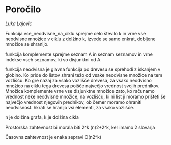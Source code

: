 # Poročilo

*Luka Lajovic*

Funkcija vse_neodvisne_na_ciklu sprejme celo število k in vrne vse neodvisne množice
v ciklu z dolžino k, izvede se samo enkrat, dobljene množice se shranijo.

funkcija komplemente sprejme seznam A in seznam seznamov in vrne indekse vseh seznamov, ki so disjunktni od A.

funkcija neodvisna je glavna funkcija po drevesu se sprehodi z iskanjem v globino.
Ko pride do listov shrani težo od vsake neodvisne množice na tem vozlišču.
Ko gre nazaj za vsako vozlišče drevesa, za vsako neodvisno množico na ciklu tega drevesa poišče največjo vrednost
svojih prednikov. Množica komplemente vrne vse disjunktne množice zato,
ko računamo vrednost neke neodvisne množice, na vozlišču, ki ni list ji moramo prišteti še največjo vrednost njegovih prednikov, ob čemer moramo ohraniti neodvisnost. hkrati se hranijo vsi elementi, za vsako vozlišče.

n je dolžina grafa, k je dolžina cikla

Prostorska zahtevnost bi morala biti 2^k  (n)2+2^k, ker imamo 2 slovarja 

Časovna zahtevnost je enaka sepravi O(n2^k) 
